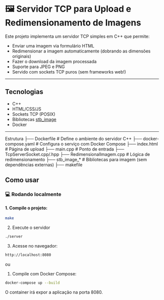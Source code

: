 # 🖼️ Servidor TCP para Upload e Redimensionamento de Imagens

Este projeto implementa um servidor TCP simples em C++ que permite:
- Enviar uma imagem via formulário HTML
- Redimensionar a imagem automaticamente (dobrando as dimensões originais)
- Fazer o download da imagem processada
- Suporte para JPEG e PNG
- Servido com sockets TCP puros (sem frameworks web!)

---

## Tecnologias

- C++
- HTML/CSS/JS
- Sockets TCP (POSIX)
- Bibliotecas [stb_image](https://github.com/nothings/stb)
- Docker

---
Estrutura
├── Dockerfile              # Define o ambiente do servidor C++
├── docker-compose.yaml     # Configura o serviço com Docker Compose
├── index.html              # Página de upload
├── main.cpp                # Ponto de entrada
├── TcpServerSocket.cpp/.hpp
├── RedimensionalImagem.cpp # Lógica de redimensionamento
├── stb_image_*             # Bibliotecas para imagem (sem dependências externas)
├── makefile

## Como usar

### 💻 Rodando localmente

#### 1. Compile o projeto:

```bash
make
```
2. Execute o servidor
```bash
./server
```
3. Acesse no navegador:
```bash
http://localhost:8080
```
ou 
1. Compile com Docker Compose:
```bash
docker-compose up --build
```
O container irá expor a aplicação na porta 8080.
